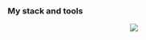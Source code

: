 

### My stack and tools

<p align="center">
  <a href="https://skillicons.dev">
    <img src="https://skillicons.dev/icons?i=git,html,css,js,react,nextjs,nodejs,vscode,bash,git,github,codepen,mongodb,netlify,figma&theme=light,ps" />
  </a>
</p>

